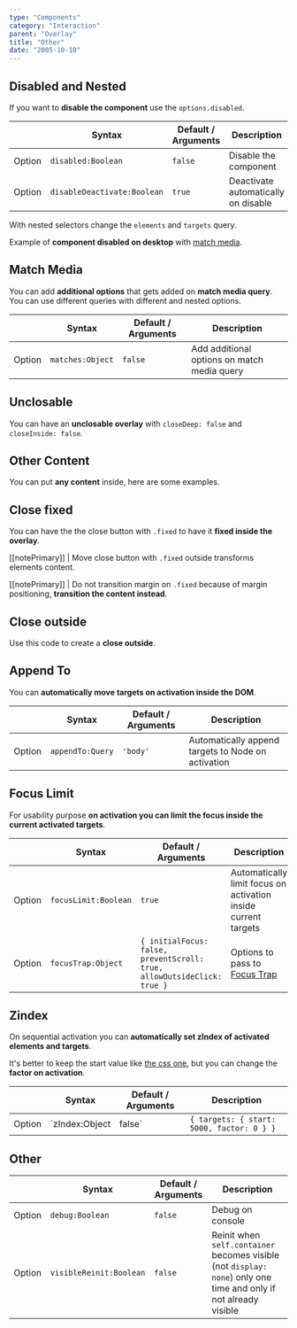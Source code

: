 ```yaml
---
type: "Components"
category: "Interaction"
parent: "Overlay"
title: "Other"
date: "2005-10-10"
---
```


## Disabled and Nested

If you want to **disable the component** use the `options.disabled`.

<div class="xt-overflow-sub overflow-y-hidden overflow-x-scroll my-5 xt-my-auto w-full">

|                         | Syntax                                    | Default / Arguments                       | Description                   |
| ----------------------- | ----------------------------------------- | ----------------------------- | ----------------------------- |
| Option                  | `disabled:Boolean`                              | `false`                     | Disable the component           |
| Option                  | `disableDeactivate:Boolean`                              | `true`                     | Deactivate automatically on disable           |

</div>

With nested selectors change the `elements` and `targets` query.

Example of **component disabled on desktop** with [match media](/components/overlay/api#match-media).

<demo>
  <demoinline src="demos/components/overlay/disabled">
  </demoinline>
</demo>

## Match Media

You can add **additional options** that gets added on **match media query**. You can use different queries with different and nested options.

<div class="xt-overflow-sub overflow-y-hidden overflow-x-scroll my-5 xt-my-auto w-full">

|                         | Syntax                                    | Default / Arguments                       | Description                   |
| ----------------------- | ----------------------------------------- | ----------------------------- | ----------------------------- |
| Option                  | `matches:Object`                              | `false`                     | Add additional options on match media query           |

</div>

<demo>
  <demoinline src="demos/components/overlay/matches">
  </demoinline>
</demo>

## Unclosable

You can have an **unclosable overlay** with `closeDeep: false` and `closeInside: false`.

<demo>
  <div class="gatsby_demo_item" data-iframe="demos/components/overlay/unclosable">
  </div>
</demo>

## Other Content

You can put **any content** inside, here are some examples.

<demo>
  <demoinline src="demos/components/overlay/other-content">
  </demoinline>
</demo>

## Close fixed

You can have the the close button with `.fixed` to have it **fixed inside the overlay**.

[[notePrimary]]
| Move close button with `.fixed` outside transforms elements content.

[[notePrimary]]
| Do not transition margin on `.fixed` because of margin positioning, **transition the content instead**.

<demo>
  <demoinline src="demos/components/overlay/close-fixed">
  </demoinline>
</demo>

## Close outside

Use this code to create a **close outside**.

<demo>
  <demoinline src="demos/components/overlay/closeoutside">
  </demoinline>
</demo>

## Append To

You can **automatically move targets on activation inside the DOM**.

<div class="xt-overflow-sub overflow-y-hidden overflow-x-scroll my-5 xt-my-auto w-full">

|                         | Syntax                                    | Default / Arguments                       | Description                   |
| ----------------------- | ----------------------------------------- | ----------------------------- | ----------------------------- |
| Option                  | `appendTo:Query`                          | `'body'`        | Automatically append targets to Node on activation            |

</div>

## Focus Limit

For usability purpose **on activation you can limit the focus inside the current activated targets**.

<div class="xt-overflow-sub overflow-y-hidden overflow-x-scroll my-5 xt-my-auto w-full">

|                         | Syntax                                    | Default / Arguments                       | Description                   |
| ----------------------- | ----------------------------------------- | ----------------------------- | ----------------------------- |
| Option                  | `focusLimit:Boolean`                          | `true`        | Automatically limit focus on activation inside current targets            |
| Option                  | `focusTrap:Object`                          | `{ initialFocus: false, preventScroll: true, allowOutsideClick: true }`        | Options to pass to [Focus Trap](https://github.com/focus-trap/focus-trap)            |

</div>

## Zindex

On sequential activation you can **automatically set zIndex of activated elements and targets**.

It's better to keep the start value like [the css one](https://github.com/xtendui/xtendui/blob/beta/tailwind.preset.js), but you can change the **factor on activation**.

<div class="xt-overflow-sub overflow-y-hidden overflow-x-scroll my-5 xt-my-auto w-full">

|                         | Syntax                                    | Default / Arguments                       | Description                   |
| ----------------------- | ----------------------------------------- | ----------------------------- | ----------------------------- |
| Option                  | `zIndex:Object|false`                 | `{ targets: { start: 5000, factor: 0 } }`     | Set `z-index` on activation, can be `elements`, `targets`, `elementsInner`, `targetsInner`          |

</div>

## Other

<div class="xt-overflow-sub overflow-y-hidden overflow-x-scroll my-5 xt-my-auto w-full">

|                         | Syntax                                    | Default / Arguments                       | Description                   |
| ----------------------- | ----------------------------------------- | ----------------------------- | ----------------------------- |
| Option                    | `debug:Boolean`                          | `false`        | Debug on console            |
| Option                    | `visibleReinit:Boolean`                          | `false`        | Reinit when `self.container` becomes visible (not `display: none`) only one time and only if not already visible            |

</div>
